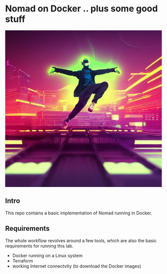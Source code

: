 # Nomad on Docker .. plus some good stuff

<p align="center">
  <img src="https://github.com/eldios/nomad-on-docker/blob/main/assets/logo.jpg?raw=true" alt="Nomad on Docker logo"/>
</p>

## Intro

This repo contains a basic implementation of Nomad running in Docker.

## Requirements

The whole workflow revolves around a few tools, which are also the basic
requirements for running this lab.

* Docker running on a Linux system
* Terraform
* working Internet connectvity (to download the Docker images)
